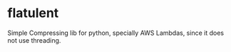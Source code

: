 # flatulent
Simple Compressing lib for python, specially AWS Lambdas, since it does not use threading.
